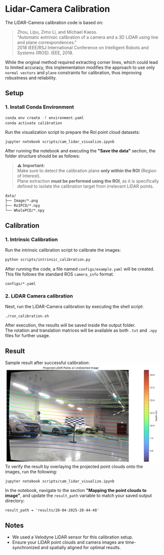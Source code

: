 # Lidar-Camera Calibration
The LiDAR-Camera calibration code is based on:

> Zhou, Lipu, Zimo Li, and Michael Kaess.  
> "Automatic extrinsic calibration of a camera and a 3D LiDAR using line and plane correspondences."  
> 2018 IEEE/RSJ International Conference on Intelligent Robots and Systems (IROS). IEEE, 2018.

While the original method required extracting corner lines, which could lead to limited accuracy, this implementation modifies the approach to use only `normal vectors` and `plane` constraints for calibration, thus improving robustness and reliability.
## Setup

### 1. Install Conda Environment

```bash
conda env create -f environment.yaml
conda activate calibration
```  
Run the visualization script to prepare the RoI point cloud datasets:
```
jupyter notebook scripts/cam_lidar_visualize.ipynb
```
After running the notebook and executing the **"Save the data"** section, the folder structure should be as follows:
> ⚠️ **Important:**  
> Make sure to detect the calibration plane **only within the ROI** (Region of Interest).  
> Plane extraction **must be performed using the ROI**, as it is specifically defined to isolate the calibration target from irrelevant LiDAR points.
```
data/
├── Image/*.png
├── RoIPCD/*.npy
└── WholePCD/*.npy
```
## Calibration

### 1. Intrinsic Calibration
Run the intrinsic calibration script to calibrate the images:

```bash
python scripts/intrinsic_calibration.py
```
After running the code, a file named `configs/example.yaml` will be created. This file follows the standard ROS `camera_info` format.


```
configs/*.yaml
```

### 2. LiDAR Camera calibration
Next, run the LiDAR-Camera calibration by executing the shell script:
```
./run_calibration.sh
```
After execution, the results will be saved inside the output folder.  
The rotation and translation matrices will be available as both `.txt` and `.npy` files for further usage.

## Result
Sample result after successful calibration:
![Calibration Result](assets/result.png)
To verify the result by overlaying the projected point clouds onto the images, run the following:
```
jupyter notebook scripts/cam_lidar_visualize.ipynb
```
In the notebook, navigate to the section **"Mapping the point clouds to image"**, and update the `result_path` variable to match your saved output directory:
```
result_path = 'results/28-04-2025-20-44-40'
```

## Notes
- We used a Velodyne LiDAR sensor for this calibration setup.
- Ensure your LiDAR point clouds and camera images are time-synchronized and spatially aligned for optimal results.